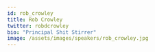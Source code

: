 ```yaml
---
id: rob_crowley
title: Rob Crowley
twitter: robdcrowley
bio: "Principal Shit Stirrer"
image: /assets/images/speakers/rob_crowley.jpg
---
```

